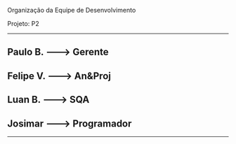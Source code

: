 Organização da Equipe de Desenvolvimento

Projeto: P2

----------------------------------
Paulo B.  ---> Gerente
----------------------------
Felipe V. ---> An&Proj
----------------------------
Luan B.   ---> SQA
----------------------------
Josimar   ---> Programador
----------------------------

----------------------------------

